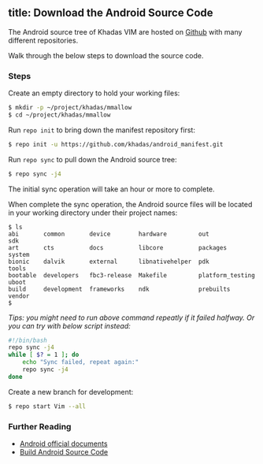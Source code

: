 title: Download the Android Source Code
---

The Android source tree of Khadas VIM are hosted on [Github](https://www.github.com/khadas) with many different repositories.

Walk through the below steps to download the source code. 

### Steps
Create an empty directory to hold your working files:
```sh
$ mkdir -p ~/project/khadas/mmallow
$ cd ~/project/khadas/mmallow
```

Run `repo init` to bring down the manifest repository first:
```sh
$ repo init -u https://github.com/khadas/android_manifest.git
```

Run `repo sync` to pull down the Android source tree:
```sh
$ repo sync -j4
```
The initial sync operation will take an hour or more to complete. 

When complete the sync operation, the Android source files will be located in your working directory under their project names:
```
$ ls
abi       common       device        hardware         out               sdk
art       cts          docs          libcore          packages          system
bionic    dalvik       external      libnativehelper  pdk               tools
bootable  developers   fbc3-release  Makefile         platform_testing  uboot
build     development  frameworks    ndk              prebuilts         vendor
$
```
*Tips: you might need to run above command repeatly if it failed halfway. Or you can try with below script instead:*
```sh
#!/bin/bash
repo sync -j4
while [ $? = 1 ]; do
	echo "Sync failed, repeat again:"
	repo sync -j4
done
```

Create a new branch for development:
```sh
$ repo start Vim --all
```


### Further Reading
* [Android official documents](https://source.android.com/source/downloading.html)
* [Build Android Source Code](/vim/BuildingAndroid.html)
